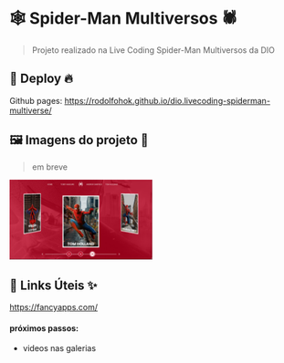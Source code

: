 # 🕸️ Spider-Man Multiversos 🕷️

> Projeto realizado na Live Coding Spider-Man Multiversos da DIO

## 🚀 Deploy 🔥

Github pages: https://rodolfohok.github.io/dio.livecoding-spiderman-multiverse/

## 🖼️ Imagens do projeto 👀

> em breve

<img src="https://raw.githubusercontent.com/rodolfoHOk/portfolio-img/main/images/spider-verse-01.png" alt="Spider Verse 01" width="250"/>

## 🔗 Links Úteis ✨

https://fancyapps.com/

#### próximos passos:

- videos nas galerias

